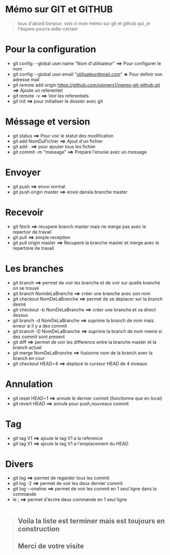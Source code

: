 Mémo sur GIT et GITHUB
======================
>tous d'abord bonjour.  vois ci mon mémo sur git et github qui, je l'èspere pourra aider certain <br/>

Pour la configuration
=====================

* git config --global user.name "Nom d'utilisateur" **==>** Pour configurer le nom 
* git config --global user.email "utilisateur@mail.com" **=>** Pour definir son adresse mail 
* git remote add origin https://github.com/osimers1/memo-git-github.git **==>** Ajoute un referentiel 
* git remote -v **==>** Voir les referentiels 
* git init **==>** pour initialiser le dossier avec git <br/>

Méssage et version
==================

* git status **==>** Pour voir le statut des modification
* git add NomDuFichier **==>** Ajout d'un fichier 
* git add . **==>** pour ajouter tous les fichier 
* git commit -m "message" **==>** Prepare l'envoie avec un message<br/>

Envoyer
======

* git push **==>** envoi normal 
* git push origin master **==>** envoi dansla branche master <br/>

Recevoir
========

* git fetch **==>** recupere branch master mais ne merge pas avec le repertoir de travail
* git pull <remote> <branch> **==>** simple reception
* git pull origin master **==>** Recupere la branche master et merge avec le repertoire de travail<br/>

Les branches
============

* git branch **==>** permet de voir les branche et de voir sur quelle branche on se trouve
* git branch NomdeLaBranche **==>** créer une branche avec son nom
* git checkout NomDeLaBranche **==>** permet de se deplacer sur la  branch desiré
* git checkout -b NomDeLaBranche **==>** créer une branche et va direct dessus
* git branch -d NomDeLaBranche **==>** suprime la branch de nom mais erreur si il y a des commit
* git branch -D NomDeLaBranche **==>** suprime la branch de nom meme si des commit sont present
* git diff **==>** permet de voir les difference entre la branche master et la branch actuel
* git merge NomDeLaBranche **==>** fusionne nom de la branch avec la branch en cour
* git checkout HEAD~4 **==>** deplace le curseur HEAD de 4 niveaux<br/>

Annulation
==========  

* git reset HEAD~1 **==>** annule le dernier commit (fonctionne que en local)
* git revert HEAD **==>** annule pour push,nouveaux commit<br/>

Tag
===

* git tag V1 <ref> **==>** ajoute le tag V1 a la reference
* git tag V1 **==>**  ajoute le tag V1 a l'emplacement du HEAD

Divers
======

* git log **==>** permet de regarder tous les commit
* git log -2 **==>** permet de voir les deux dernier commit
* git log --oneline **==>** permet de voir les commit en 1 seul ligne dans la commande
* le ; **==>** permet d'écrire deux commande en 1 seul ligne <br/><br/> 

> ## Voila la liste est terminer mais est toujours en construction<br/>
> ## Merci de votre visite